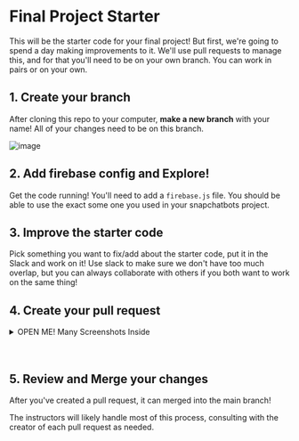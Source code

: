 # Final Project Starter

This will be the starter code for your final project! But first, we're going to spend a day making improvements to it. We'll use pull requests to manage this, and for that you'll need to be on your own branch. You can work in pairs or on your own.

## 1. Create your branch

After cloning this repo to your computer, **make a new branch** with your name! All of your changes need to be on this branch.

![image](https://github.com/Snap-Engineering-Academy-2023/snapchat-starter/assets/7607483/419f0449-412f-4f77-851b-979ac56b7122)

## 2. Add firebase config and Explore!

Get the code running! You'll need to add a `firebase.js` file. You should be able to use the exact some one you used in your snapchatbots project.

## 3. Improve the starter code

Pick something you want to fix/add about the starter code, put it in the Slack and work on it! Use slack to make sure we don't have too much overlap, but you can always collaborate with others if you both want to work on the same thing!

## 4. Create your pull request

<details>
<summary>OPEN ME! Many Screenshots Inside</summary>

### A - Add and Commit your changes locally
  
![commit changes](https://github.com/Snap-Engineering-Academy-2023/snapchat-starter/assets/7607483/f5ebd117-81b8-4b21-82eb-b3eacd365caf)

### B - Push your changes

![push changes](https://github.com/Snap-Engineering-Academy-2023/snapchat-starter/assets/7607483/eb851dda-2c79-4b97-ac9a-844c4787e7ba)

### C - View and starting creating your pull request on Github

![start creating pull request](https://github.com/Snap-Engineering-Academy-2023/snapchat-starter/assets/7607483/a5771ba6-a3d1-4bc1-ae13-2ae25f716aed)

### D - Describe your pull request

![describe pull request](https://github.com/Snap-Engineering-Academy-2023/snapchat-starter/assets/7607483/b608c668-b48a-4f2f-b007-a28dbc8e89a0)

In your pull request, please be specific about what updates you have added. The header should summarize the main fixes that your edits address and your comment
should include specific details of exactly what was changed. Please include screenshots of the edited screen before and after your changes. Here is a great 
example from Felicia.
<img width="1065" alt="image" src="https://github.com/Snap-Engineering-Academy-2023/snapchat-starter/assets/74020035/12043923-5cd6-4085-a285-d8ec64fd8c43">


### F - View your created pull request

![view created pull request](https://github.com/Snap-Engineering-Academy-2023/snapchat-starter/assets/7607483/967d52d6-15e5-4920-9cc2-53c06872bfc5)

</details>

<br/>

<br/>

## 5. Review and Merge your changes

After you've created a pull request, it can merged into the main branch!

The instructors will likely handle most of this process, consulting with the creator of each pull request as needed.
